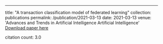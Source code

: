 ---
title: "A transaction classification model of federated learning"
collection: publications
permalink: /publication/2021-03-13
date: 2021-03-13
venue: 'Advances and Trends in Artificial Intelligence Artificial Intelligence'
[Download paper here](https://scholar.google.com/citations?view_op=view_citation&hl=en&user=CCckbEUAAAAJ&cstart=20&pagesize=80&citation_for_view=CCckbEUAAAAJ:tOudhMTPpwUC)

citation count: 3.0